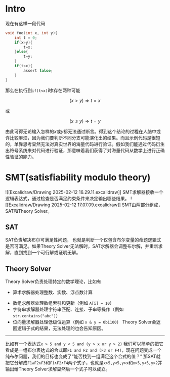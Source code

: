 # Intro
现在有这样一段代码
```c
void foo(int x, int y){
	int t = 0;
	if(x>y){
		t=x;
	}else{
		t=y;
	}
	if(t<x){ 
		assert false;
	}
}
```
那么在执行到`if(t<x)`时t存在两种可能

$$
(x>y) \Rightarrow t = x
$$

或

$$
(x\le y) \Rightarrow t = y
$$

由此可得无论输入怎样的$x$或$y$都无法通过断言。得到这个结论的过程在人脑中或许比较麻烦，因为我们要判断不同分支可能演化出的结果。而且示例代码是很短的，单靠思考显然无法对真实世界的海量代码进行验证。假如我们能通过代码衍生出符号系统来对代码进行验证，那意味着我们获得了对海量代码从数学上进行正确性验证的能力。
# SMT(satisfiability modulo theory)
![[Excalidraw/Drawing 2025-02-12 16.29.11.excalidraw]]
SMT求解器接收一个逻辑表达式，通过检查是否满足约束条件来决定输出哪些结果。
![[Excalidraw/Drawing 2025-02-12 17.07.09.excalidraw]]
SMT由两部分组成，SAT和Theory Solver。
## SAT
SAT负责解决布尔可满足性问题， 也就是判断一个仅包含布尔变量的命题逻辑式是否可满足。如果Theory Solver无法解时，SAT求解器会调整布尔解，并重新求解，直到找到一个可行解或证明无解。
## Theory Solver
Theory Solver负责处理特定的数学理论，比如有
* 算术求解器处理整数、实数、浮点数计算
- 数组求解器处理数组索引和更新（例如 `A[i] = 10`）
- 字符串求解器处理字符串匹配、连接、子串等操作（例如 `str.contains("abc")`）
- 位向量求解器处理低级位运算（例如 `x & y = 0b1100`）
Theory Solver会返回逻辑子式的结果，无法处理的也会告知原因。
---

比如有一个表达式`x > 5 and y < 5 and (y > x or y > 2)`
我们可以简单的把它看成是一组布尔表达式的合式即`F1 and F2 and (F3 or F4)`，现在问题变成一个纯布尔问题，我们的目标也变成了“能否找到一组满足这个合式的值？”
那SAT就把它分解成`F1∧F2∧F3`和`F1∧F2∧F4`两个式子，也就是`x>5,y<5,y>x`和`x>5,y<5,y>2`并输出给Theory Solver求解显然后一个式子可以成立。

